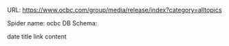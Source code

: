 URL: https://www.ocbc.com/group/media/release/index?category=alltopics

Spider name: ocbc
DB Schema:

date
title
link
content
